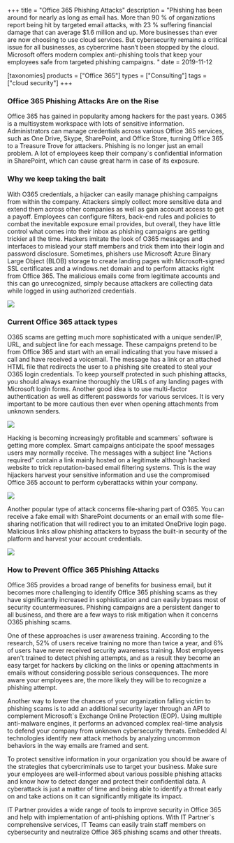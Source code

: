 +++
title = "Office 365 Phishing Attacks"
description = "Phishing has been around for nearly as long as email has. More than 90 % of organizations report being hit by targeted email attacks, with 23 % suffering financial damage that can average $1.6 million and up. More businesses than ever are now choosing to use cloud services. But cybersecurity remains a critical issue for all businesses, as cybercrime hasn&#8217;t been stopped by the cloud. Microsoft offers modern complex anti-phishing tools that keep your employees safe from targeted phishing campaigns. "
date = 2019-11-12

[taxonomies]
products = ["Office 365"]
types = ["Consulting"]
tags = ["cloud security"]
+++

### Office 365 Phishing Attacks Are on the Rise

Office 365 has gained in popularity among hackers for the past years.
O365 is a multisystem workspace with lots of sensitive information.
Administrators can manage credentials across various Office 365
services, such as One Drive, Skype, SharePoint, and Office Store,
turning Office 365 to a Treasure Trove for attackers. Phishing is no
longer just an email problem. A lot of employees keep their company\`s
confidential information in SharePoint, which can cause great harm in
case of its exposure.

### Why we keep taking the bait

With O365 credentials, a hijacker can easily manage phishing campaigns
from within the company. Attackers simply collect more sensitive data
and extend them across other companies as well as gain account access to
get a payoff. Employees can configure filters, back-end rules and
policies to combat the inevitable exposure email provides, but overall,
they have little control what comes into their inbox as phishing
campaigns are getting trickier all the time. Hackers imitate the look of
O365 messages and interfaces to mislead your staff members and trick
them into their login and password disclosure. Sometimes, phishers use
Microsoft Azure Binary Large Object (BLOB) storage to create
landing pages with Microsoft-signed SSL certificates and a
windows.net domain and to perform attacks right from Office 365. The
malicious emails come from legitimate accounts and this can go
unrecognized, simply because attackers are collecting data while logged
in using authorized credentials.

![](https://o365hq.com/images/602.png)

### Current Office 365 attack types

O365 scams are getting much more sophisticated with a unique sender/IP,
URL, and subject line for each message. These campaigns pretend
to be from Office 365 and start with an email indicating that you have
missed a call and have received a voicemail. The message has a link or
an attached HTML file that redirects the user to a phishing
site created to steal your O365 login credentials. To keep yourself
protected in such phishing attacks, you should always examine thoroughly
the URLs of any landing pages with Microsoft login forms.
Another good idea is to use multi-factor authentication as well as
different passwords for various services. It is very important to be
more cautious then ever when opening attachments from unknown senders.

![](https://o365hq.com/images/601.png)

Hacking is becoming increasingly profitable and scammers\` software is
getting more complex. Smart campaigns anticipate the spoof messages
users may normally receive. The messages with a subject line "Actions
required" contain a link mainly hosted on a legitimate although hacked
website to trick reputation-based email filtering systems. This is the
way hijackers harvest your sensitive information and use the compromised
Office 365 account to perform cyberattacks within your company.

![](https://o365hq.com/images/604.png)

Another popular type of attack concerns file-sharing part of O365. You
can receive a fake email with SharePoint documents or an email with some
file-sharing notification that will redirect you to an imitated OneDrive
login page. Malicious links allow phishing attackers to bypass the
built-in security of the platform and harvest your account credentials.

![](https://o365hq.com/images/603.jpg)

### How to Prevent Office 365 Phishing Attacks

Office 365 provides a broad range of benefits for business email, but it
becomes more challenging to identify Office 365 phishing scams as they
have significantly increased in sophistication and can easily bypass
most of security countermeasures. Phishing campaigns are a persistent
danger to all business, and there are a few ways to risk mitigation when
it concerns O365 phishing scams.

One of these approaches is user awareness training. According to the
research, 52% of users receive training no more than twice a year, and
6% of users have never received security awareness training. Most
employees aren't trained to detect phishing attempts, and as a result
they become an easy target for hackers by clicking on the links or
opening attachments in emails without considering possible serious
consequences. The more aware your employees are, the more likely they
will be to recognize a phishing attempt.

Another way to lower the chances of your organization falling victim to
phishing scams is to add an additional security layer through an
API to complement Microsoft\`s Exchange Online Protection
(EOP). Using multiple anti-malware engines, it performs an
advanced complex real-time analysis to defend your company from unknown
cybersecurity threats. Embedded AI technologies identify new attack
methods by analyzing uncommon behaviors in the way emails are framed and
sent.

To protect sensitive information in your organization you should be
aware of the strategies that cybercriminals use to target your business.
Make sure your employees are well-informed about various possible
phishing attacks and know how to detect danger and protect their
confidential data. A cyberattack is just a matter of time and being able
to identify a threat early on and take actions on it can significantly
mitigate its impact.

IT Partner provides a wide range of tools to improve security in Office
365 and help with implementation of anti-phishing options. With IT
Partner\`s comprehensive services, IT Teams can easily train staff
members on cybersecurity and neutralize Office 365 phishing scams and
other threats.